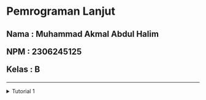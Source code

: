 <h1>Pemrograman Lanjut</h1>

<h2>
   
   Nama  : Muhammad Akmal Abdul Halim
   
   NPM   : 2306245125
  
   Kelas : B
  
</h2>

------------------------------------------------------------------------------------------------------------------------------------------------------------------------------------------

<details>
  <summary> Tutorial 1 </summary>

**Reflection 1**

- Dari tutorial yang sudah saya kerjakan, hal yang saya pelajari adalah nama variable harus memiliki arti yang sesuai. Ini berguna agar
kode kita dapat lebih mudah dibaca. Hal lain yang saya pelajari adalah kita harus selalu melakukan validasi input dari user. Ini berguna untuk
memperkuat dan mengamankan program yang kita buat. Setelah saya mengerjakan tutorial 1 ini, saya melakukan beberapa kesalahan. Kesalahan yang saya lakukan
adalah ketidaktelitian saya dalam melakukan routing antara front end dan back end sehingga terjadi error. Yang bisa diperbaiki dari ini adalah saya harus lebih teliti
lagi dalam melakukan routing baik di front end(Html) maupun back end(Java). Selanjutnya mungkin dalam kode saya masih belum cukup dalam memvalidasi
input user dan autentikasi. Ini akan berakibat kepada masalah keamanan. Hal yang bisa saya lakukan ialah menambahkan validasi dan autentikasi.

**Reflection 2**
1. Setelah saya melakukan unit test, saya merasa bahwa unit test merupakan hal yang penting dalam pengembangan sebuah program.
Unit test berguna untuk memastikan bahwa program berjalan lancar dan tidak ada bug. Menurut saya unit test harus dilakukan untuk setiap
method/fitur yang kita implementasi dalam program kita. Untuk memastikan apakah unit test kita cukup atau tidak adalah dengan memastikan tiap method
memiliki testnya sendiri. Menurut saya, jika kita memiliki 100% code coverage tidak berarti kode kita bebas dari error dan bug. Code coverage hanya mengukur sejauh mana kode dieksekusi, namun tidak menilai kualitas atau cakupan skenario pengujian.

2. Ketika membuat kelas fungsional baru yang memiliki prosedur setup dan variabel instan yang sama dengan kelas sebelumnya, ada potensi duplikasi kode. Meskipun secara fungsional test tersebut bisa berjalan dengan baik, dari sisi clean code terdapat beberapa masalah:

    - Duplikasi Kode (DRY Violation):
    
    Mengulang kode setup yang sama di beberapa kelas test melanggar prinsip Don't Repeat Yourself (DRY). Jika ada perubahan pada setup (misalnya format URL dasar atau konfigurasi driver), Anda harus mengubahnya di setiap kelas, yang berpotensi menyebabkan inkonsistensi.
    
    - Pemeliharaan yang Sulit:
    
    Kode yang diduplikasi membuat pemeliharaan menjadi lebih sulit. Setiap kali ada update atau perbaikan pada logika setup, Anda harus memastikan semua kelas test diperbarui secara serempak.
    
    - Reusabilitas yang Rendah:
    
    Duplikasi setup di berbagai kelas menunjukkan bahwa ada bagian kode yang bisa di-refactor menjadi komponen reusable, sehingga perubahan di masa depan dapat dilakukan di satu tempat saja.


</details>

